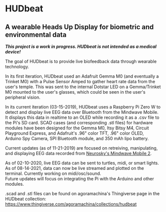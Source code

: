 # HUDbeat
## A wearable Heads Up Display for biometric and environmental data


*__This project is a work in progress. HUDbeat is not intended as a medical device!__*

The goal of HUDbeat is to provide live biofeedback data through wearable technology.

In its first iteration, HUDbeat used an Adafruit Gemma M0 (and eventually a Trinket M0) with a Pulse Sensor Amped to gather heart rate data from the user's temple. This was sent to the internal Dotstar LED on a Gemma/Trinket M0 mounted to the user's glasses, which could be seen in the user's peripheral vision. 

In its current iteration (03-15-2019), HUDbeat uses a Raspberry Pi Zero W to detect and display live EEG data over Bluetooth from the Mindwave Mobile. It displays this data in realtime to an OLED while recording it as a .csv file to the Pi's SD card. SCAD cases (and corresponding .stl files) for hardware modules have been designed for the Gemma M0, Itsy Bitsy M4, Circuit Playground Express, and Adafruit's .96" color TFT, .96" color OLED, Arduino Spy Camera, SPI Bluetooth module, and 350 mAh lipo battery. 

Current updates (as of 11-21-2019) are focused on retreiving, manipulating, and displaying EEG data recorded from [Neurosky's Mindwave Mobile 2](https://store.neurosky.com/pages/mindwave).

As of 02-10-2020, live EEG data can be sent to turtles, midi, or smart lights.  
As of 08-14-2021, data can now be live streamed and plotted on the terminal. Currently working on midi/osc/sound.  
Future updates will focus on integrating the Pi with the Arduino and other modules.

.scad and .stl files can be found on agoramachina's Thingiverse page in the HUDbeat collection:
https://www.thingiverse.com/agoramachina/collections/hudbeat
